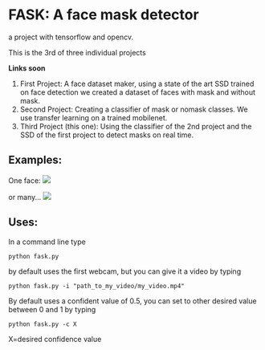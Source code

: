 # FASK: A face mask detector
a project with tensorflow and opencv. 

This is the 3rd of three individual projects

**Links soon**
1) First Project: A face dataset maker, using a state of the art SSD trained on face detection we created a dataset of faces with mask and without mask.
2) Second Project: Creating a classifier of mask or nomask classes. We use transfer learning on a trained mobilenet.
3) Third Project (this one): Using the classifier of the 2nd project and the SSD of the first project to detect masks on real time.

## Examples:
One face:
![](https://raw.githubusercontent.com/martincontrerasu/mask-detector/master/examples/01.gif)

or many...
![](https://raw.githubusercontent.com/martincontrerasu/mask-detector/master/examples/02.gif)

## Uses:
In a command line type 
```console
python fask.py
```
by default uses the first webcam, but you can give it a video by typing  
```console
python fask.py -i "path_to_my_video/my_video.mp4"
```
By default uses a confident value of 0.5, you can set to other desired value between 0 and 1 by typing
```console
python fask.py -c X
```
X=desired confidence value


